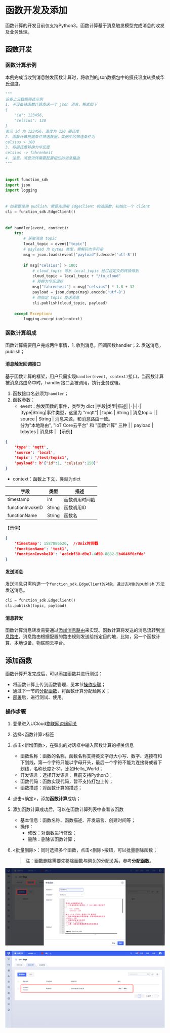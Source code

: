 # 函数开发及添加

函数计算的开发目前仅支持Python3。函数计算基于消息触发模型完成消息的收发及业务处理。

## 函数开发

### 函数计算示例

本例完成当收到消息触发函数计算时，将收到的json数据包中的摄氏温度转换成华氏温度。

```python
"""
设备上云数据筛选示例
1. 子设备往函数计算发送一个 json 消息，格式如下
{
    "id": 123456,
    "celsius": 120
}
表示 id 为 123456，温度为 120 摄氏度
2. 函数计算根据条件筛选数据，实例中的筛选条件为
celsius > 100
3. 将摄氏度转换为华氏度
celsius -> fahrenheit
4. 注意，消息流转需要配置相应的消息路由
"""


import function_sdk
import json
import logging


# 如果要使用 publish，需要先调用 EdgeClient 构造函数，初始化一个 client
cli = function_sdk.EdgeClient()


def handler(event, context):
    try:
        # 获取消息 topic
        local_topic = event["topic"]
        # payload 为 bytes 类型，需解码为字符串
        msg = json.loads(event["payload"].decode('utf-8'))

        if msg["celsius"] > 100:
            # cloud_topic 可从 local_topic 经过自定义的转换得到
            cloud_topic = local_topic + "/to_cloud"
            # 转换为华氏温标
            msg["fahrenheit"] = msg["celsius"] * 1.8 + 32
            payload = json.dumps(msg).encode('utf-8')
            # 向指定 topic 发送消息
            cli.publish(cloud_topic, payload)

    except Exception:
        logging.exception(context)
```



### 函数计算组成

函数计算需要用户完成两件事情，1. 收到消息，回调函数handler；2. 发送消息，publish；

#### 消息触发回调接口

基于函数计算的框架，用户只需实现`handler(event, context)`接口，当函数计算被消息路由命中时，handler接口会被调用，执行业务逻辑。

1. 函数接口名必须为`handler`；
2. 函数参数：
   - event：触发函数的事件，类型为 dict
|字段|类型|描述|
|-|-|-|
|type|String|事件类型，这里为 "mqtt"|
| topic   | String  | 消息topic                                                    |
| source  | String  | 消息来源，和消息路由一致。<br>分为"本地路由", "IoT Core云平台" 和 "函数计算" 三种 |
| payload | b:bytes | 消息体                                                       |
【示例】

```json
{
    'type': 'mqtt',
    'source': 'local',
    'topic': '/test/topic1',
    'payload': b'{"id":1, "celsius":150}'
}
```

   - context：函数上下文，类型为dict

| 字段             | 类型   | 描述           |
| ---------------- | ------ | -------------- |
| timestamp        | int    | 函数调用时间戳 |
| functionInvokeID | String | 函数调用ID     |
| functionName     | String | 函数名         |

【示例】

```json
{
    'timestamp': 1587886520,  //Unix时间戳
    'functionName': 'test1',
    'functionInvokeID': 'ac6cbf30-d9e7-4d50-8882-5b4648f6cfde'
}
```

#### 发送消息

发送消息只需构造一个`function_sdk.EdgeClient的对象，通过该对象的`publish`方法发送消息。

```python
cli = function_sdk.EdgeClient()
cli.publish(topic, payload)
```

#### 消息转发

函数计算消息转发需要通过[添加消息路由](/uiot-edge/user_guide/message_route/add_msg_route)来实现。函数计算将发送的消息流转到[消息路由](/uiot-edge/user_guide/message_route/overview)，消息路由根据配置的路由规则发送给指定目的地，比如，另一个函数计算、本地设备、物联网云平台。

## 添加函数

函数计算开发完成后，可以添加函数并进行测试：

- 将函数计算上传到函数管理，见本节[操作步骤](/uiot-edge/user_guide/edge_computing/function_development#操作步骤)；
- 通过下一节的[分配函数](/uiot-edge/user_guide/edge_computing/function_running#分配函数)，将函数计算分配给网关；
- [部署](/uiot-edge/user_guide/edge_computing/function_running#部署函数)后，进行测试、使用。

### 操作步骤

1. 登录进入UCloud[物联网边缘网关](https://console.ucloud.cn/uiot_edge)

2. 选择<函数计算>标签

3. 点击<新增函数>，在弹出的对话框中输入函数计算的相关信息

   - 函数名称：函数的名称，函数名称支持英文字母大小写、数字、连接符和下划线，第一个字符只能以字母开头，最后一个字符不能为连接符或者下划线，名称长度2-31，比如Hello_World；
   - 开发语言：选择开发语言，目前支持Python3；
   - 函数代码：函数实现代码，暂不支持打包上传；
   - 函数描述：对函数计算的描述；

4. 点击<确定>，添加**函数计算**成功；

5. 添加函数计算成功后，可以在函数计算列表中查看该函数

   - 基本信息：函数名称、函数描述、开发语言、创建时间等；
   - 操作：
     - 修改：对函数进行修改；
     - 删除：删除该函数计算；

6. <批量删除>：同时选择多个函数，点击<删除>按钮，可以批量删除函数；

   > **注：函数删除需要先移除函数与网关的分配关系，参考[分配函数](/uiot-edge/user_guide/edge_computing/function_running#分配函数)。**

![新增函数](../../images/新增函数.png)

![新增函数列表](../../images/新增函数列表.png)
